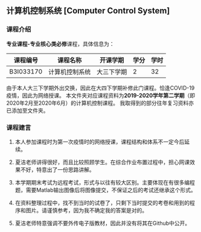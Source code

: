## 计算机控制系统 [Computer Control System]

### 课程介绍

**专业课程-专业核心类必修**课程，具体信息为：

| 课程编号 | 课程名称 | 开课学期 | 学分 | 学时 |
| --- | --- | --- | --- | --- |
| B3I033170 | 计算机控制系统 | 大三下学期 | 2 | 32 |

由于本人大三下学期外出交换，因此在大四下学期补修此门课程。恰逢COVID-19疫情，因此为网络授课。
本文件夹对应课程资料为**2019-2020学年第二学期**（即2020年2月至2020年6月）的计算机控制课程。
我取得到的部分往年复习资料亦已添加至文件夹。

### 课程建言

1. 本人参加课程时为第一次疫情时的网络授课，课程结构和体系不一定今后延续。

2. 夏洁老师讲得很好，而且比较照顾学生。在综合作业布置过程中，担心网课效果不好，特意出了一份思路讲解。

3. 本学期期末考试为远程考试，形式与以往有较大区别。主要体现在有很多编程题，需要Matlab输出图像后将图像提交，不保证之后的考试还继承这个形式。

4. 在资料整理过程中，找不到当时的试卷了，只剩下当时提交的考卷和用到的程序和图片。请谨慎参考，因为我不确定我的答案是对的。

5. 夏洁老师特意强调不要外传电子版教材，因此并没有将其在Github中公开。
